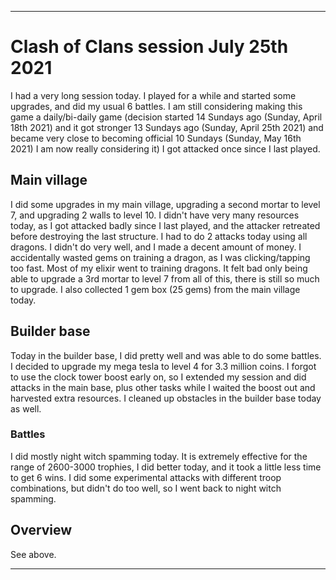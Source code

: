 
***

# Clash of Clans session July 25th 2021

I had a very long session today. I played for a while and started some upgrades, and did my usual 6 battles. I am still considering making this game a daily/bi-daily game (decision started 14 Sundays ago (Sunday, April 18th 2021) and it got stronger 13 Sundays ago (Sunday, April 25th 2021) and became very close to becoming official 10 Sundays (Sunday, May 16th 2021) I am now really considering it) I got attacked once since I last played.

## Main village

I did some upgrades in my main village, upgrading a second mortar to level 7, and upgrading 2 walls to level 10. I didn't have very many resources today, as I got attacked badly since I last played, and the attacker retreated before destroying the last structure. I had to do 2 attacks today using all dragons. I didn't do very well, and I made a decent amount of money. I accidentally wasted gems on training a dragon, as I was clicking/tapping too fast. Most of my elixir went to training dragons. It felt bad only being able to upgrade a 3rd mortar to level 7 from all of this, there is still so much to upgrade. I also collected 1 gem box (25 gems) from the main village today.

## Builder base

Today in the builder base, I did pretty well and was able to do some battles. I decided to upgrade my mega tesla to level 4 for 3.3 million coins. I forgot to use the clock tower boost early on, so I extended my session and did attacks in the main base, plus other tasks while I waited the boost out and harvested extra resources. I cleaned up obstacles in the builder base today as well.

### Battles

I did mostly night witch spamming today. It is extremely effective for the range of 2600-3000 trophies, I did better today, and it took a little less time to get 6 wins. I did some experimental attacks with different troop combinations, but didn't do too well, so I went back to night witch spamming.

## Overview

See above.

***
